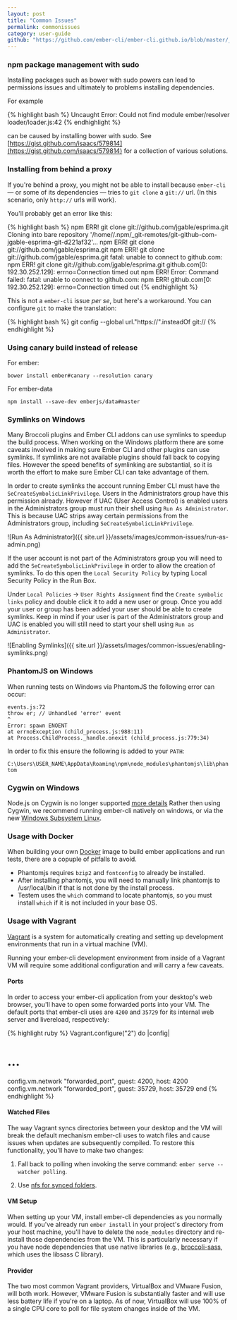 ```yaml
---
layout: post
title: "Common Issues"
permalink: commonissues
category: user-guide
github: "https://github.com/ember-cli/ember-cli.github.io/blob/master/_posts/2013-04-03-common-issues.md"
---
```


### npm package management with sudo

Installing packages such as bower with sudo powers can lead to permissions
issues and ultimately to problems installing dependencies.

For example

{% highlight bash %}
Uncaught Error: Could not find module ember/resolver loader/loader.js:42
{% endhighlight %}

can be caused by installing bower with sudo. See
[https://gist.github.com/isaacs/579814](https://gist.github.com/isaacs/579814)
for a collection of various solutions.

### Installing from behind a proxy

If you're behind a proxy, you might not be able to install because `ember-cli`
&mdash; or some of its dependencies &mdash; tries to `git clone` a `git://`
url. (In this scenario, only `http://` urls will work).

You'll probably get an error like this:

{% highlight bash %}
npm ERR! git clone git://github.com/jgable/esprima.git Cloning into bare repository '/home/<username>/.npm/_git-remotes/git-github-com-jgable-esprima-git-d221af32'...
npm ERR! git clone git://github.com/jgable/esprima.git
npm ERR! git clone git://github.com/jgable/esprima.git fatal: unable to connect to github.com:
npm ERR! git clone git://github.com/jgable/esprima.git github.com[0: 192.30.252.129]: errno=Connection timed out
npm ERR! Error: Command failed: fatal: unable to connect to github.com:
npm ERR! github.com[0: 192.30.252.129]: errno=Connection timed out
{% endhighlight %}

This is not a `ember-cli` issue _per se_, but here's a workaround. You can configure `git` to make the translation:

{% highlight bash %}
git config --global url."https://".insteadOf git://
{% endhighlight %}

### Using canary build instead of release

For ember:

    bower install ember#canary --resolution canary

For ember-data

    npm install --save-dev emberjs/data#master

### Symlinks on Windows

Many Broccoli plugins and Ember CLI addons can use symlinks to speedup the
build process. When working on the Windows platform there are some caveats
involved in making sure Ember CLI and other plugins can use symlinks. If
symlinks are not available plugins should fall back to copying files. However
the speed benefits of symlinking are substantial, so it is worth the effort to
make sure Ember CLI can take advantage of them.

In order to create symlinks the account running Ember CLI must have the
`SeCreateSymbolicLinkPrivilege`. Users in the Administrators group have this
permission already. However if UAC (User Access Control) is enabled users in
the Administrators group must run their shell using `Run As Administrator`.
This is because UAC strips away certain permissions from the Administrators
group, including `SeCreateSymbolicLinkPrivilege`.

![Run As Administrator]({{ site.url }}/assets/images/common-issues/run-as-admin.png)

If the user account is not part of the Administrators group you will need to
add the `SeCreateSymbolicLinkPrivilege` in order to allow the creation of
symlinks. To do this open the `Local Security Policy` by typing Local Security
Policy in the Run Box.

Under `Local Policies` -> `User Rights Assignment` find the `Create symbolic
links` policy and double click it to add a new user or group. Once you add your
user or group has been added your user should be able to create symlinks. Keep
in mind if your user is part of the Administrators group and UAC is enabled you
will still need to start your shell using `Run as Administrator`.

![Enabling Symlinks]({{ site.url }}/assets/images/common-issues/enabling-symlinks.png)

### PhantomJS on Windows

When running tests on Windows via PhantomJS the following error can occur:

	events.js:72
	throw er; // Unhandled 'error' event
	^
	Error: spawn ENOENT
	at errnoException (child_process.js:988:11)
	at Process.ChildProcess._handle.onexit (child_process.js:779:34)

In order to fix this ensure the following is added to your `PATH`:

`C:\Users\USER_NAME\AppData\Roaming\npm\node_modules\phantomjs\lib\phantom`

### Cygwin on Windows

Node.js on Cygwin is no longer supported [more
details](https://github.com/nodejs/node/wiki/Installation#building-on-cygwin)
Rather then using Cygwin, we recommend running ember-cli natively on windows,
or via the new [Windows Subsystem
Linux](https://msdn.microsoft.com/en-us/commandline/wsl/install_guide).

### Usage with Docker

When building your own [Docker](http://docker.com) image to build ember
applications and run tests, there are a copuple of pitfalls to avoid.
* Phantomjs requires `bzip2` and `fontconfig` to already be installed.
* After installing phantomjs, you will need to manually link phantomjs to
  /usr/local/bin if that is not done by the install process.
* Testem uses the `which` command to locate phantomjs, so you must install
  `which` if it is not included in your base OS.

### Usage with Vagrant

[Vagrant](http://vagrantup.com) is a system for automatically creating and
setting up development environments that run in a virtual machine (VM).

Running your ember-cli development environment from inside of a Vagrant VM will
require some additional configuration and will carry a few caveats.

#### Ports

In order to access your ember-cli application from your desktop's web browser,
you'll have to open some forwarded ports into your VM. The default ports that
ember-cli uses are `4200` and `35729` for its internal web server and
livereload, respectively:

{% highlight ruby %}
Vagrant.configure("2") do |config|
  # ...
  config.vm.network "forwarded_port", guest: 4200, host: 4200
  config.vm.network "forwarded_port", guest: 35729, host: 35729
end
{% endhighlight %}

#### Watched Files

The way Vagrant syncs directories between your desktop and the VM will break
the default mechanism ember-cli uses to watch files and cause issues when
updates are subsequently compiled. To restore this functionality, you'll have
to make two changes:

1. Fall back to polling when invoking the serve command: `ember serve --watcher polling`.

2. Use [nfs for synced folders](https://docs.vagrantup.com/v2/synced-folders/nfs.html).

#### VM Setup

When setting up your VM, install ember-cli dependencies as you normally would.
If you've already run `ember install` in your project's directory from your
host machine, you'll have to delete the `node_modules` directory and re-install
those dependencies from the VM. This is particularly necessary if you have node
dependencies that use native libraries (e.g., [broccoli-sass](#sass), which
uses the libsass C library).

#### Provider

The two most common Vagrant providers, VirtualBox and VMware Fusion, will both
work. However, VMware Fusion is substantially faster and will use less battery
life if you're on a laptop. As of now, VirtualBox will use 100% of a single CPU
core to poll for file system changes inside of the VM.

